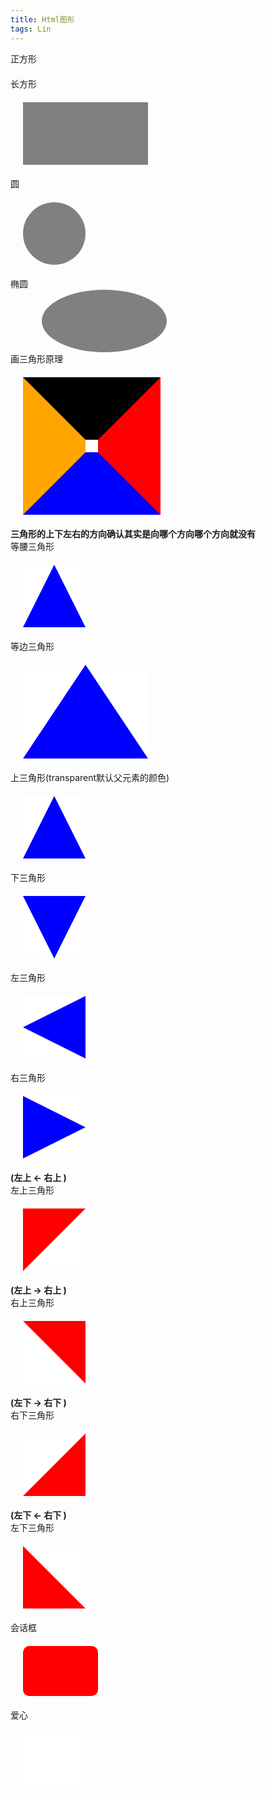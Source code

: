 ```yaml
---
title: Html图形
tags: Lin
---
```


<!DOCTYPE html>
<html>
<head>
  <meta charset="utf-8">
  <meta name="viewport" content="width=device-width">
  <title>CSS画图形</title>
  <style>
    div {
      background: white;
      margin: 20px;
    }

    .square {
      height: 100px;
      width: 100px;
	  background: gray;
    }

    .rectangle {
      height: 100px;
      width: 200px;
	   background: gray;
    }

    .circle {
      height: 100px;
      width: 100px;
      border-radius: 50%;
	   background: gray;
    }

    .oval {
      margin: 0 50px;
      height: 100px;
      width: 200px;
      border-radius: 100px / 50%;
	   background: gray;
    }

    .triangle-origin {
      width: 20px;
      height: 20px;
      border-top: 100px solid black;
      border-right: 100px solid red;
      border-bottom: 100px solid blue;
      border-left: 100px solid orange;
    }

    .isosceles-triangle {
      width: 0px;
      height: 0px;
      border-right: 50px solid transparent;
      border-left: 50px solid transparent;
      border-bottom: 100px solid blue;
    }

    .regular-triangle {
      width: 0px;
      height: 0px;
      border-right: 100px solid transparent;
      border-left: 100px solid transparent;
      border-bottom: 150px solid blue;
    }


    .triangle-up {
      width: 0px;
      height: 0px;
      border-right: 50px solid transparent;
      border-left: 50px solid transparent;
      border-bottom: 100px solid blue;
    }

    .triangle-down {
      width: 0px;
      height: 0px;
      border-right: 50px solid transparent;
      border-left: 50px solid transparent;
      border-top: 100px solid blue;
    }

    .triangle-left {
      width: 0px;
      height: 0px;
      border-bottom: 50px solid transparent;
      border-top: 50px solid transparent;
      border-right: 100px solid blue;
    }

    .triangle-right {
      width: 0px;
      height: 0px;
      border-bottom: 50px solid transparent;
      border-top: 50px solid transparent;
      border-left: 100px solid blue;
    }

    .triangle-topleft {
      width: 0;
      height: 0;
      border-right: 100px solid transparent; 
      border-top: 100px solid red;         
    }

    .triangle-topright {
      width: 0;
      height: 0;
      border-left: 100px solid transparent; 
      border-top: 100px solid red;         
    }

    .triangle-rightbottom {
      width: 0;
      height: 0;
      border-left: 100px solid transparent;   
      border-bottom: 100px solid red;       
    }

    .triangle-leftbottom {
      width: 0;
      height: 0;
      border-right: 100px solid transparent;   
      border-bottom: 100px solid red;       
    }

    .talkbubble {
      width: 120px;
      height: 80px;
      background: red;
      position: relative;
      border-radius: 10px;
    }

    .talkbubble:before {
      content:"";
      position: absolute;
      right: 100%;
      top: 26px;
      width: 0;
      height: 0;
      border-top: 13px solid transparent;
      border-right: 26px solid red;
      border-bottom: 13px solid transparent;
    }

    .heart {
      position: relative;
      width: 100px;
      height: 90px;
    }
    .heart:before,
    .heart:after {
      position: absolute;
      content: "";
      left: 50px;
      top: 10px;
      width: 50px;
      height: 80px;
      background: red;
      border-radius: 50px 50px 0 0;
      transform: rotate(-45deg);
      transform-origin: 0 100%;
    }
    .heart:after {
      left: 0;
      transform: rotate(45deg);
      transform-origin :100% 100%;
    }
  </style>
</head>
<body>
  正方形
  <div class="square"></div>
  长方形
  <div class="rectangle"></div>
  圆
  <div class="circle"></div>
  椭圆
  <div class="oval"></div>
  画三角形原理
  <div class="triangle-origin"></div>
  <strong>三角形的上下左右的方向确认其实是向哪个方向哪个方向就没有</strong><br />
  等腰三角形
  <div class="isosceles-triangle"></div>
  等边三角形
  <div class="regular-triangle"></div>
  上三角形(transparent默认父元素的颜色)
  <div class="triangle-up"></div>
  下三角形
  <div class="triangle-down"></div>
  左三角形
  <div class="triangle-left"></div>
  右三角形
  <div class="triangle-right"></div>
  <strong>(左上 <- 右上 )</strong><br />
  左上三角形
  <div class="triangle-topleft"></div>
  <strong>(左上 -> 右上 )</strong><br />
  右上三角形
  <div class="triangle-topright"></div>
  <strong>(左下 -> 右下 )</strong><br />
  右下三角形
  <div class="triangle-rightbottom"></div>
  <strong>(左下 <- 右下 )</strong><br />
  左下三角形
  <div class="triangle-leftbottom"></div>
  会话框
  <div class="talkbubble"></div>
  爱心
  <div class="heart"></div>  
</body>
</html>